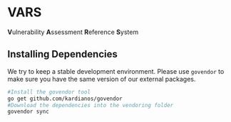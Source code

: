 # VARS

**V**ulnerability **A**ssessment **R**eference **S**ystem

## Installing Dependencies

We try to keep a stable development environment. Please use `govendor` to make sure you have the same version of our external packages.

```bash
#Install the govendor tool
go get github.com/kardianos/govendor
#Download the dependencies into the vendoring folder
govendor sync
```
